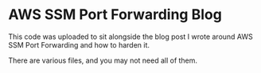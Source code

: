 # AWS SSM Port Forwarding Blog

This code was uploaded to sit alongside the blog post I wrote around AWS SSM Port Forwarding and how to harden it.

There are various files, and you may not need all of them.

